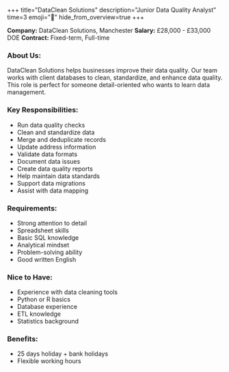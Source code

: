 +++
title="DataClean Solutions"
description="Junior Data Quality Analyst"
time=3
emoji="🧹"
hide_from_overview=true
+++

**Company:** DataClean Solutions, Manchester
**Salary:** £28,000 - £33,000 DOE
**Contract:** Fixed-term, Full-time

### About Us:

DataClean Solutions helps businesses improve their data quality. Our team works with client databases to clean, standardize, and enhance data quality. This role is perfect for someone detail-oriented who wants to learn data management.

### Key Responsibilities:

- Run data quality checks
- Clean and standardize data
- Merge and deduplicate records
- Update address information
- Validate data formats
- Document data issues
- Create data quality reports
- Help maintain data standards
- Support data migrations
- Assist with data mapping

### Requirements:

- Strong attention to detail
- Spreadsheet skills
- Basic SQL knowledge
- Analytical mindset
- Problem-solving ability
- Good written English

### Nice to Have:

- Experience with data cleaning tools
- Python or R basics
- Database experience
- ETL knowledge
- Statistics background

### Benefits:

- 25 days holiday + bank holidays
- Flexible working hours
